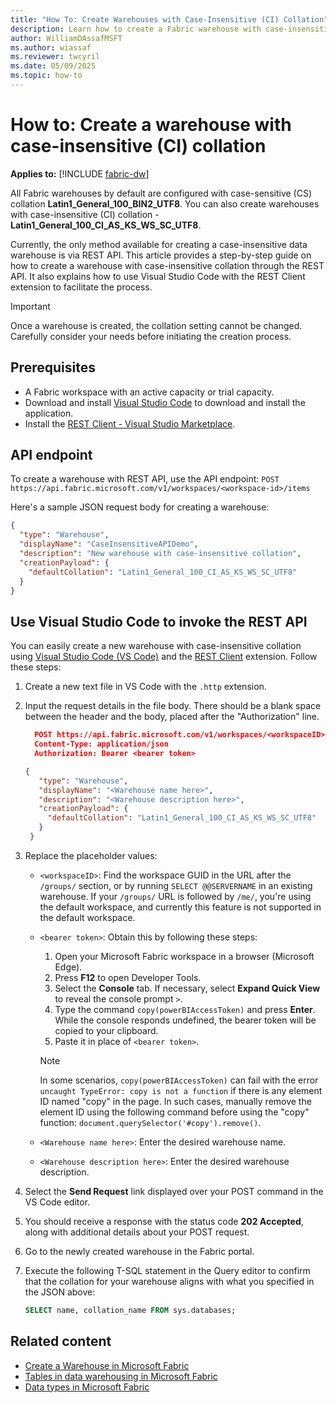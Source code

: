```yaml
---
title: "How To: Create Warehouses with Case-Insensitive (CI) Collation"
description: Learn how to create a Fabric warehouse with case-insensitive collation through the RESTful API.
author: WilliamDAssafMSFT
ms.author: wiassaf
ms.reviewer: twcyril
ms.date: 05/09/2025
ms.topic: how-to
---
```

# How to: Create a warehouse with case-insensitive (CI) collation

**Applies to:** [!INCLUDE [fabric-dw](includes/applies-to-version/fabric-dw.md)]

All Fabric warehouses by default are configured with case-sensitive (CS) collation **Latin1_General_100_BIN2_UTF8**. You can also create warehouses with case-insensitive (CI) collation - **Latin1_General_100_CI_AS_KS_WS_SC_UTF8**.

Currently, the only method available for creating a case-insensitive data warehouse is via REST API. This article provides a step-by-step guide on how to create a warehouse with case-insensitive collation through the REST API. It also explains how to use Visual Studio Code with the REST Client extension to facilitate the process.

> [!IMPORTANT]
> Once a warehouse is created, the collation setting cannot be changed. Carefully consider your needs before initiating the creation process.

## Prerequisites

- A Fabric workspace with an active capacity or trial capacity.
- Download and install [Visual Studio Code](https://code.visualstudio.com/download) to download and install the application.
- Install the [REST Client - Visual Studio Marketplace](https://marketplace.visualstudio.com/items?itemName=humao.rest-client).

## API endpoint

To create a warehouse with REST API, use the API endpoint: `POST https://api.fabric.microsoft.com/v1/workspaces/<workspace-id>/items`

Here's a sample JSON request body for creating a warehouse:

```json
{ 
  "type": "Warehouse", 
  "displayName": "CaseInsensitiveAPIDemo", 
  "description": "New warehouse with case-insensitive collation", 
  "creationPayload": { 
    "defaultCollation": "Latin1_General_100_CI_AS_KS_WS_SC_UTF8" 
  } 
}
```

## Use Visual Studio Code to invoke the REST API

You can easily create a new warehouse with case-insensitive collation using [Visual Studio Code (VS Code)](https://code.visualstudio.com/) and the [REST Client](https://marketplace.visualstudio.com/items?itemName=humao.rest-client) extension. Follow these steps:

1. Create a new text file in VS Code with the `.http` extension.
1. Input the request details in the file body. There should be a blank space between the header and the body, placed after the "Authorization" line.
   ```json
     POST https://api.fabric.microsoft.com/v1/workspaces/<workspaceID>/items HTTP/1.1
     Content-Type: application/json
     Authorization: Bearer <bearer token>

   { 
      "type": "Warehouse", 
      "displayName": "<Warehouse name here>", 
      "description": "<Warehouse description here>", 
      "creationPayload": { 
        "defaultCollation": "Latin1_General_100_CI_AS_KS_WS_SC_UTF8" 
      } 
    }
   ```
1. Replace the placeholder values:
   - `<workspaceID>`: Find the workspace GUID in the URL after the `/groups/` section, or by running `SELECT @@SERVERNAME` in an existing warehouse. If your `/groups/` URL is followed by `/me/`, you're using the default workspace, and currently this feature is not supported in the default workspace. 
   - `<bearer token>`: Obtain this by following these steps:
      1. Open your Microsoft Fabric workspace in a browser (Microsoft Edge).
      1. Press **F12** to open Developer Tools. 
      1. Select the **Console** tab. If necessary, select **Expand Quick View** to reveal the console prompt `>`.
      1. Type the command `copy(powerBIAccessToken)` and press **Enter**. While the console responds undefined, the bearer token will be copied to your clipboard.
      1. Paste it in place of `<bearer token>`.

      > [!NOTE]
      > In some scenarios, `copy(powerBIAccessToken)` can fail with the error `uncaught TypeError: copy is not a function` if there is any element ID named "copy" in the page. In such cases, manually remove the element ID using the following command before using the "copy" function: `document.querySelector('#copy').remove()`.

   - `<Warehouse name here>`: Enter the desired warehouse name.
   - `<Warehouse description here>`: Enter the desired warehouse description.

1. Select the **Send Request** link displayed over your POST command in the VS Code editor.
1. You should receive a response with the status code **202 Accepted**, along with additional details about your POST request.
1. Go to the newly created warehouse in the Fabric portal.
1. Execute the following T-SQL statement in the Query editor to confirm that the collation for your warehouse aligns with what you specified in the JSON above:
   ```sql
   SELECT name, collation_name FROM sys.databases;
   ```

## Related content

- [Create a Warehouse in Microsoft Fabric](create-warehouse.md)
- [Tables in data warehousing in Microsoft Fabric](tables.md)
- [Data types in Microsoft Fabric](data-types.md)
